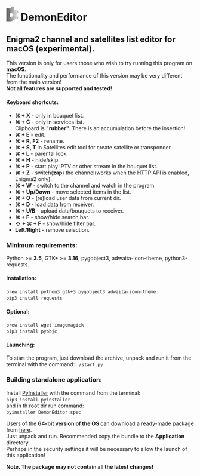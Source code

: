 # <img src="app/ui/icons/hicolor/96x96/apps/demon-editor.png" width="32" /> DemonEditor

## Enigma2 channel and satellites list editor for macOS (experimental).
This version is only for users those who wish to try running this program on **macOS**.                                
The functionality and performance of this version may be very different from the main version!                                                     
**Not all features are supported and tested!**    

#### Keyboard shortcuts:                                                                                                                                                                                            
* **&#8984; + X** - only in bouquet list.
* **&#8984; + C** - only in services list.                                                                                                                                                    
Clipboard is **"rubber"**. There is an accumulation before the insertion!                                                              
* **&#8984; + E** - edit. 
* **&#8984; + R, F2** - rename.
* **&#8984; + S, T** in Satellites edit tool for create satellite or transponder.
* **&#8984; + L** - parental lock.
* **&#8984; + H** - hide/skip.                                                                                                                                                                                                 
* **&#8984; + P** - start play IPTV or other stream in the bouquet list.
* **&#8984; + Z** - switch(**zap**) the channel(works when the HTTP API is enabled, Enigma2 only).                         
* **&#8984; + W** - switch to the channel and watch in the program.
* **&#8984; + Up/Down** - move selected items in the list. 
* **&#8984; + O** - (re)load user data from current dir. 
* **&#8984; + D** - load data from receiver. 
* **&#8984; + U/B** - upload data/bouquets to receiver.
* **&#8984; + F** - show/hide search bar.
* **&#8679; + &#8984; + F** - show/hide filter bar.
* **Left/Right** - remove selection.

### Minimum requirements:
Python >= **3.5**, GTK+ >= **3.16**, pygobject3, adwaita-icon-theme, python3-requests.                                  
#### Installation:                                                                             
```brew install python3 gtk+3 pygobject3 adwaita-icon-theme```                                                                  
```pip3 install requests```                                                                                                                                                                                          
#### Optional:                                                                                                          
```brew install wget imagemagick```                                                                                                                                                                                                                                                                                                      
```pip3 install pyobjc```                                                                                                
#### Launching:                                                                                                                                                                                                                     
To start the program, just download the archive, unpack and run it from the terminal with the command: ```./start.py``` 

### Building standalone application:                                                                                     
Install [PyInstaller](https://www.pyinstaller.org/) with the command from the terminal:                                                                    
```pip3 install pyinstaller```                                                                                          
and in th root dir run command:                                                                                         
```pyinstaller DemonEditor.spec``` 
                                                                                                                                              
Users of the **64-bit version of the OS** can download a ready-made package from [here](https://github.com/DYefremov/DemonEditor/raw/experimental-mac/dist/DemonEditor.app.zip).                                     
Just unpack and run. Recommended copy the bundle to the **Application** directory.                                      
Perhaps in the security settings it will be necessary to allow the launch of this application!

**Note. The package may not contain all the latest changes!**                                                            
                                                                       
                                                                                                                                                                                                                                            
